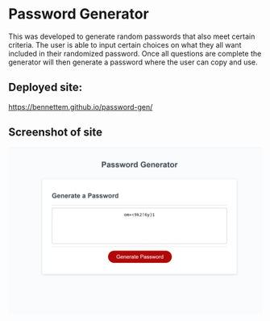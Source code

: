 # Password Generator


This was developed to generate random passwords that also meet certain criteria. 
The user is able to input certain choices on what they all want included in
their randomized password. Once all questions are complete the generator will then
generate a password where the user can copy and use. 

## Deployed site: 

https://bennettem.github.io/password-gen/

## Screenshot of site
![alt text](https://github.com/bennettem/password-gen/blob/main/password-gen.png)
